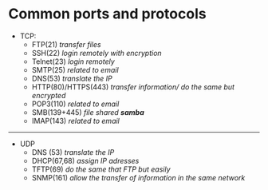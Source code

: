 # Common ports and protocols 

+ TCP:
  + FTP(21) *transfer files*
  + SSH(22) *login remotely with encryption*
  + Telnet(23) *login remotely*
  + SMTP(25) *related to email*
  +  DNS(53) *translate the IP*
  + HTTP(80)/HTTPS(443) *transfer information/ do the same but encrypted*
  + POP3(110) *related to email*
  + SMB(139+445) *file shared __samba__*
  + IMAP(143) *related to email*
 
---

+ UDP
  + DNS (53) *translate the IP*
  + DHCP(67,68) *assign IP adresses*
  + TFTP(69) *do the same that FTP but easily*
  + SNMP(161) *allow the transfer of information in the same network*